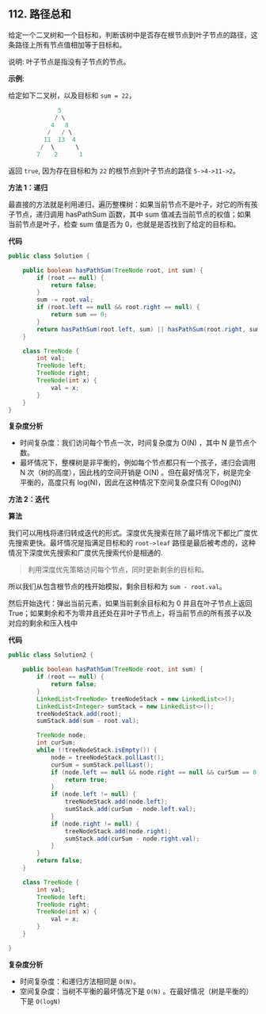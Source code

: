 ## 112. 路径总和

给定一个二叉树和一个目标和，判断该树中是否存在根节点到叶子节点的路径，这条路径上所有节点值相加等于目标和。

说明: 叶子节点是指没有子节点的节点。

**示例**:

给定如下二叉树，以及目标和 `sum = 22`，

```java
              5
             / \
            4   8
           /   / \
          11  13  4
         /  \      \
        7    2      1
```

返回 `true`, 因为存在目标和为 `22` 的根节点到叶子节点的路径 `5->4->11->2`。

**方法 1：递归**

最直接的方法就是利用递归，遍历整棵树：如果当前节点不是叶子，对它的所有孩子节点，递归调用 hasPathSum 函数，其中 sum 值减去当前节点的权值；如果当前节点是叶子，检查 sum 值是否为 0，也就是是否找到了给定的目标和。


**代码**

```java
public class Solution {

    public boolean hasPathSum(TreeNode root, int sum) {
        if (root == null) {
            return false;
        }
        sum -= root.val;
        if (root.left == null && root.right == null) {
            return sum == 0;
        }
        return hasPathSum(root.left, sum) || hasPathSum(root.right, sum);
    }

    class TreeNode {
        int val;
        TreeNode left;
        TreeNode right;
        TreeNode(int x) {
            val = x;
        }
    }
}
```

**复杂度分析**

- 时间复杂度：我们访问每个节点一次，时间复杂度为 O(N) ，其中 N 是节点个数。
- 最坏情况下，整棵树是非平衡的，例如每个节点都只有一个孩子，递归会调用 N 次（树的高度），因此栈的空间开销是 O(N) 。但在最好情况下，树是完全平衡的，高度只有 log(N)，因此在这种情况下空间复杂度只有 O(log(N)) 

**方法 2：迭代**

**算法**

我们可以用栈将递归转成迭代的形式。深度优先搜索在除了最坏情况下都比广度优先搜索更快。最坏情况是指满足目标和的 `root->leaf` 路径是最后被考虑的，这种情况下深度优先搜索和广度优先搜索代价是相通的.

>利用深度优先策略访问每个节点，同时更新剩余的目标和。

所以我们从包含根节点的栈开始模拟，剩余目标和为 `sum - root.val`。

然后开始迭代：弹出当前元素，如果当前剩余目标和为 0 并且在叶子节点上返回 True；如果剩余和不为零并且还处在非叶子节点上，将当前节点的所有孩子以及对应的剩余和压入栈中

**代码**

```java
public class Solution2 {

    public boolean hasPathSum(TreeNode root, int sum) {
        if (root == null) {
            return false;
        }
        LinkedList<TreeNode> treeNodeStack = new LinkedList<>();
        LinkedList<Integer> sumStack = new LinkedList<>();
        treeNodeStack.add(root);
        sumStack.add(sum - root.val);

        TreeNode node;
        int curSum;
        while (!treeNodeStack.isEmpty()) {
            node = treeNodeStack.pollLast();
            curSum = sumStack.pollLast();
            if (node.left == null && node.right == null && curSum == 0) {
                return true;
            }
            if (node.left != null) {
                treeNodeStack.add(node.left);
                sumStack.add(curSum - node.left.val);
            }
            if (node.right != null) {
                treeNodeStack.add(node.right);
                sumStack.add(curSum - node.right.val);
            }
        }
        return false;
    }

    class TreeNode {
        int val;
        TreeNode left;
        TreeNode right;
        TreeNode(int x) {
            val = x;
        }
    }

}
```

**复杂度分析**

- 时间复杂度：和递归方法相同是 `O(N)`。
- 空间复杂度：当树不平衡的最坏情况下是 `O(N)` 。在最好情况（树是平衡的）下是 `O(logN)`




































